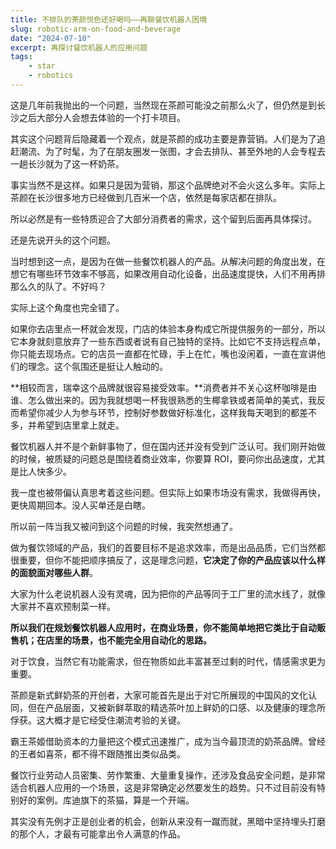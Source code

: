 ```yaml
---
title: 不排队的茶颜悦色还好喝吗——再聊餐饮机器人困境
slug: robotic-arm-on-food-and-beverage
date: "2024-07-10"
excerpt: 再探讨餐饮机器人的应用问题
tags:
    - star
    - robotics
---
```

这是几年前我抛出的一个问题，当然现在茶颜可能没之前那么火了，但仍然是到长沙之后大部分人会想去体验的一个打卡项目。

其实这个问题背后隐藏着一个观点，就是茶颜的成功主要是靠营销。人们是为了追赶潮流、为了时髦，为了在朋友圈发一张图，才会去排队、甚至外地的人会专程去一趟长沙就为了这一杯奶茶。

事实当然不是这样。如果只是因为营销，那这个品牌绝对不会火这么多年。实际上茶颜在长沙很多地方已经做到几百米一个店，依然是每家店都在排队。

所以必然是有一些特质迎合了大部分消费者的需求，这个留到后面再具体探讨。

还是先说开头的这个问题。

当时想到这一点，是因为在做一些餐饮机器人的产品。从解决问题的角度出发，在想它有哪些环节效率不够高，如果改用自动化设备，出品速度提快，人们不用再排那么久的队了。不好吗？

实际上这个角度也完全错了。

如果你去店里点一杯就会发现，门店的体验本身构成它所提供服务的一部分，所以它本身就刻意放弃了一些东西或者说有自己独特的坚持。比如它不支持远程点单，你只能去现场点。它的店员一直都在忙碌，手上在忙，嘴也没闲着，一直在宣讲他们的理念。这个氛围还是挺让人触动的。

**相较而言，瑞幸这个品牌就很容易接受效率。**消费者并不关心这杯咖啡是由谁、怎么做出来的。因为我就想喝一杯我很熟悉的生椰拿铁或者简单的美式，我反而希望你减少人为参与环节，控制好参数做好标准化，这样我每天喝到的都差不多，并希望到店里拿上就走。

餐饮机器人并不是个新鲜事物了，但在国内还并没有受到广泛认可。我们刚开始做的时候，被质疑的问题总是围绕着商业效率，你要算 ROI，要问你出品速度，尤其是比人快多少。

我一度也被带偏认真思考着这些问题。但实际上如果市场没有需求，我做得再快，更快周期回本。没人买单还是白瞎。

所以前一阵当我又被问到这个问题的时候，我突然想通了。

做为餐饮领域的产品，我们的首要目标不是追求效率，而是出品品质，它们当然都很重要，但你不能把顺序搞反了，这是理念问题，**它决定了你的产品应该以什么样的面貌面对哪些人群**。

大家为什么老说机器人没有灵魂，因为把你的产品等同于工厂里的流水线了，就像大家并不喜欢预制菜一样。

**所以我们在规划餐饮机器人应用时，在商业场景，你不能简单地把它类比于自动贩售机；在店里的场景，也不能完全用自动化的思路。**

对于饮食，当然它有功能需求，但在物质如此丰富甚至过剩的时代，情感需求更为重要。

茶颜是新式鲜奶茶的开创者，大家可能首先是出于对它所展现的中国风的文化认同，但在产品层面，又被新鲜萃取的精选茶叶加上鲜奶的口感、以及健康的理念所俘获。这大概才是它经受住潮流考验的关键。

霸王茶姬借助资本的力量把这个模式迅速推广，成为当今最顶流的奶茶品牌。曾经的王者如喜茶，都不得不跟随推出类似品类。

餐饮行业劳动人员密集、劳作繁重、大量重复操作，还涉及食品安全问题，是非常适合机器人应用的一个场景，这是非常确定必然要发生的趋势。只不过目前没有特别好的案例。库迪旗下的茶猫，算是一个开端。

其实没有先例才正是创业者的机会，创新从来没有一蹴而就，黑暗中坚持埋头打磨的那个人，才最有可能拿出令人满意的作品。